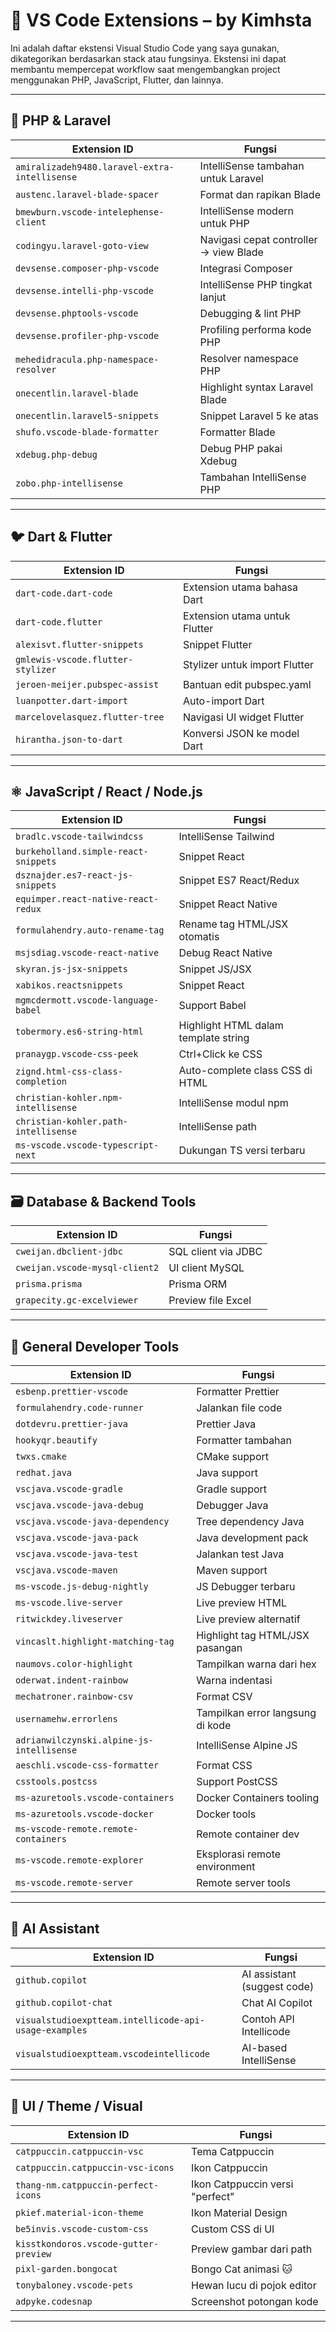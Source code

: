 # 🔌 VS Code Extensions – by Kimhsta

Ini adalah daftar ekstensi Visual Studio Code yang saya gunakan, dikategorikan berdasarkan stack atau fungsinya. Ekstensi ini dapat membantu mempercepat workflow saat mengembangkan project menggunakan PHP, JavaScript, Flutter, dan lainnya.

---

## 🐘 PHP & Laravel

| Extension ID                                  | Fungsi                                 |
| --------------------------------------------- | -------------------------------------- |
| `amiralizadeh9480.laravel-extra-intellisense` | IntelliSense tambahan untuk Laravel    |
| `austenc.laravel-blade-spacer`                | Format dan rapikan Blade               |
| `bmewburn.vscode-intelephense-client`         | IntelliSense modern untuk PHP          |
| `codingyu.laravel-goto-view`                  | Navigasi cepat controller → view Blade |
| `devsense.composer-php-vscode`                | Integrasi Composer                     |
| `devsense.intelli-php-vscode`                 | IntelliSense PHP tingkat lanjut        |
| `devsense.phptools-vscode`                    | Debugging & lint PHP                   |
| `devsense.profiler-php-vscode`                | Profiling performa kode PHP            |
| `mehedidracula.php-namespace-resolver`        | Resolver namespace PHP                 |
| `onecentlin.laravel-blade`                    | Highlight syntax Laravel Blade         |
| `onecentlin.laravel5-snippets`                | Snippet Laravel 5 ke atas              |
| `shufo.vscode-blade-formatter`                | Formatter Blade                        |
| `xdebug.php-debug`                            | Debug PHP pakai Xdebug                 |
| `zobo.php-intellisense`                       | Tambahan IntelliSense PHP              |

---

## 🐦 Dart & Flutter

| Extension ID                      | Fungsi                        |
| --------------------------------- | ----------------------------- |
| `dart-code.dart-code`             | Extension utama bahasa Dart   |
| `dart-code.flutter`               | Extension utama untuk Flutter |
| `alexisvt.flutter-snippets`       | Snippet Flutter               |
| `gmlewis-vscode.flutter-stylizer` | Stylizer untuk import Flutter |
| `jeroen-meijer.pubspec-assist`    | Bantuan edit pubspec.yaml     |
| `luanpotter.dart-import`          | Auto-import Dart              |
| `marcelovelasquez.flutter-tree`   | Navigasi UI widget Flutter    |
| `hirantha.json-to-dart`           | Konversi JSON ke model Dart   |

---

## ⚛️ JavaScript / React / Node.js

| Extension ID                         | Fungsi                               |
| ------------------------------------ | ------------------------------------ |
| `bradlc.vscode-tailwindcss`          | IntelliSense Tailwind                |
| `burkeholland.simple-react-snippets` | Snippet React                        |
| `dsznajder.es7-react-js-snippets`    | Snippet ES7 React/Redux              |
| `equimper.react-native-react-redux`  | Snippet React Native                 |
| `formulahendry.auto-rename-tag`      | Rename tag HTML/JSX otomatis         |
| `msjsdiag.vscode-react-native`       | Debug React Native                   |
| `skyran.js-jsx-snippets`             | Snippet JS/JSX                       |
| `xabikos.reactsnippets`              | Snippet React                        |
| `mgmcdermott.vscode-language-babel`  | Support Babel                        |
| `tobermory.es6-string-html`          | Highlight HTML dalam template string |
| `pranaygp.vscode-css-peek`           | Ctrl+Click ke CSS                    |
| `zignd.html-css-class-completion`    | Auto-complete class CSS di HTML      |
| `christian-kohler.npm-intellisense`  | IntelliSense modul npm               |
| `christian-kohler.path-intellisense` | IntelliSense path                    |
| `ms-vscode.vscode-typescript-next`   | Dukungan TS versi terbaru            |

---

## 🗃️ Database & Backend Tools

| Extension ID                   | Fungsi              |
| ------------------------------ | ------------------- |
| `cweijan.dbclient-jdbc`        | SQL client via JDBC |
| `cweijan.vscode-mysql-client2` | UI client MySQL     |
| `prisma.prisma`                | Prisma ORM          |
| `grapecity.gc-excelviewer`     | Preview file Excel  |

---

## 🧰 General Developer Tools

| Extension ID                              | Fungsi                           |
| ----------------------------------------- | -------------------------------- |
| `esbenp.prettier-vscode`                  | Formatter Prettier               |
| `formulahendry.code-runner`               | Jalankan file code               |
| `dotdevru.prettier-java`                  | Prettier Java                    |
| `hookyqr.beautify`                        | Formatter tambahan               |
| `twxs.cmake`                              | CMake support                    |
| `redhat.java`                             | Java support                     |
| `vscjava.vscode-gradle`                   | Gradle support                   |
| `vscjava.vscode-java-debug`               | Debugger Java                    |
| `vscjava.vscode-java-dependency`          | Tree dependency Java             |
| `vscjava.vscode-java-pack`                | Java development pack            |
| `vscjava.vscode-java-test`                | Jalankan test Java               |
| `vscjava.vscode-maven`                    | Maven support                    |
| `ms-vscode.js-debug-nightly`              | JS Debugger terbaru              |
| `ms-vscode.live-server`                   | Live preview HTML                |
| `ritwickdey.liveserver`                   | Live preview alternatif          |
| `vincaslt.highlight-matching-tag`         | Highlight tag HTML/JSX pasangan  |
| `naumovs.color-highlight`                 | Tampilkan warna dari hex         |
| `oderwat.indent-rainbow`                  | Warna indentasi                  |
| `mechatroner.rainbow-csv`                 | Format CSV                       |
| `usernamehw.errorlens`                    | Tampilkan error langsung di kode |
| `adrianwilczynski.alpine-js-intellisense` | IntelliSense Alpine JS           |
| `aeschli.vscode-css-formatter`            | Format CSS                       |
| `csstools.postcss`                        | Support PostCSS                  |
| `ms-azuretools.vscode-containers`         | Docker Containers tooling        |
| `ms-azuretools.vscode-docker`             | Docker tools                     |
| `ms-vscode-remote.remote-containers`      | Remote container dev             |
| `ms-vscode.remote-explorer`               | Eksplorasi remote environment    |
| `ms-vscode.remote-server`                 | Remote server tools              |

---

## 🤖 AI Assistant

| Extension ID                                          | Fungsi                      |
| ----------------------------------------------------- | --------------------------- |
| `github.copilot`                                      | AI assistant (suggest code) |
| `github.copilot-chat`                                 | Chat AI Copilot             |
| `visualstudioexptteam.intellicode-api-usage-examples` | Contoh API Intellicode      |
| `visualstudioexptteam.vscodeintellicode`              | AI-based IntelliSense       |

---

## 🎨 UI / Theme / Visual

| Extension ID                          | Fungsi                          |
| ------------------------------------- | ------------------------------- |
| `catppuccin.catppuccin-vsc`           | Tema Catppuccin                 |
| `catppuccin.catppuccin-vsc-icons`     | Ikon Catppuccin                 |
| `thang-nm.catppuccin-perfect-icons`   | Ikon Catppuccin versi "perfect" |
| `pkief.material-icon-theme`           | Ikon Material Design            |
| `be5invis.vscode-custom-css`          | Custom CSS di UI                |
| `kisstkondoros.vscode-gutter-preview` | Preview gambar dari path        |
| `pixl-garden.bongocat`                | Bongo Cat animasi 🐱            |
| `tonybaloney.vscode-pets`             | Hewan lucu di pojok editor      |
| `adpyke.codesnap`                     | Screenshot potongan kode        |

---
